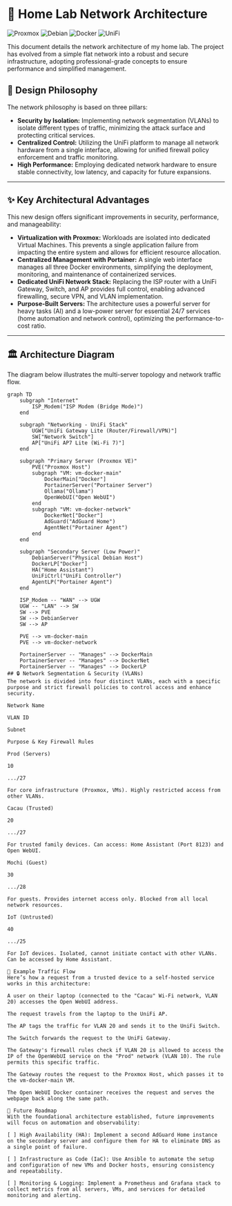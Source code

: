 # 🚀 Home Lab Network Architecture
![Proxmox](https://img.shields.io/badge/Proxmox-E52F5A?style=for-the-badge&logo=proxmox&logoColor=white)
![Debian](https://img.shields.io/badge/Debian-A81D33?style=for-the-badge&logo=debian&logoColor=white)
![Docker](https://img.shields.io/badge/Docker-2496ED?style=for-the-badge&logo=docker&logoColor=white)
![UniFi](https://img.shields.io/badge/UniFi-0056B3?style=for-the-badge&logo=ubiquiti&logoColor=white)

This document details the network architecture of my home lab. The project has evolved from a simple flat network into a robust and secure infrastructure, adopting professional-grade concepts to ensure performance and simplified management.

## 🎯 Design Philosophy

The network philosophy is based on three pillars:

* **Security by Isolation:** Implementing network segmentation (VLANs) to isolate different types of traffic, minimizing the attack surface and protecting critical services.
* **Centralized Control:** Utilizing the UniFi platform to manage all network hardware from a single interface, allowing for unified firewall policy enforcement and traffic monitoring.
* **High Performance:** Employing dedicated network hardware to ensure stable connectivity, low latency, and capacity for future expansions.

---

## ✨ Key Architectural Advantages

This new design offers significant improvements in security, performance, and manageability:

* **Virtualization with Proxmox:** Workloads are isolated into dedicated Virtual Machines. This prevents a single application failure from impacting the entire system and allows for efficient resource allocation.
* **Centralized Management with Portainer:** A single web interface manages all three Docker environments, simplifying the deployment, monitoring, and maintenance of containerized services.
* **Dedicated UniFi Network Stack:** Replacing the ISP router with a UniFi Gateway, Switch, and AP provides full control, enabling advanced firewalling, secure VPN, and VLAN implementation.
* **Purpose-Built Servers:** The architecture uses a powerful server for heavy tasks (AI) and a low-power server for essential 24/7 services (home automation and network control), optimizing the performance-to-cost ratio.

---

## 🏛️ Architecture Diagram

The diagram below illustrates the multi-server topology and network traffic flow.

```mermaid
graph TD
    subgraph "Internet"
        ISP_Modem("ISP Modem (Bridge Mode)")
    end

    subgraph "Networking - UniFi Stack"
        UGW["UniFi Gateway Lite (Router/Firewall/VPN)"]
        SW["Network Switch"]
        AP["UniFi AP7 Lite (Wi-Fi 7)"]
    end

    subgraph "Primary Server (Proxmox VE)"
        PVE("Proxmox Host")
        subgraph "VM: vm-docker-main"
            DockerMain["Docker"]
            PortainerServer("Portainer Server")
            Ollama("Ollama")
            OpenWebUI("Open WebUI")
        end
        subgraph "VM: vm-docker-network"
            DockerNet["Docker"]
            AdGuard("AdGuard Home")
            AgentNet("Portainer Agent")
        end
    end

    subgraph "Secondary Server (Low Power)"
        DebianServer("Physical Debian Host")
        DockerLP["Docker"]
        HA("Home Assistant")
        UniFiCtrl("UniFi Controller")
        AgentLP("Portainer Agent")
    end

    ISP_Modem -- "WAN" --> UGW
    UGW -- "LAN" --> SW
    SW --> PVE
    SW --> DebianServer
    SW --> AP

    PVE --> vm-docker-main
    PVE --> vm-docker-network

    PortainerServer -- "Manages" --> DockerMain
    PortainerServer -- "Manages" --> DockerNet
    PortainerServer -- "Manages" --> DockerLP
## 🔒 Network Segmentation & Security (VLANs)
The network is divided into four distinct VLANs, each with a specific purpose and strict firewall policies to control access and enhance security.

Network Name

VLAN ID

Subnet

Purpose & Key Firewall Rules

Prod (Servers)

10

.../27

For core infrastructure (Proxmox, VMs). Highly restricted access from other VLANs.

Cacau (Trusted)

20

.../27

For trusted family devices. Can access: Home Assistant (Port 8123) and Open WebUI.

Mochi (Guest)

30

.../28

For guests. Provides internet access only. Blocked from all local network resources.

IoT (Untrusted)

40

.../25

For IoT devices. Isolated, cannot initiate contact with other VLANs. Can be accessed by Home Assistant.

🚦 Example Traffic Flow
Here’s how a request from a trusted device to a self-hosted service works in this architecture:

A user on their laptop (connected to the "Cacau" Wi-Fi network, VLAN 20) accesses the Open WebUI address.

The request travels from the laptop to the UniFi AP.

The AP tags the traffic for VLAN 20 and sends it to the UniFi Switch.

The Switch forwards the request to the UniFi Gateway.

The Gateway's firewall rules check if VLAN 20 is allowed to access the IP of the OpenWebUI service on the "Prod" network (VLAN 10). The rule permits this specific traffic.

The Gateway routes the request to the Proxmox Host, which passes it to the vm-docker-main VM.

The Open WebUI Docker container receives the request and serves the webpage back along the same path.

🚀 Future Roadmap
With the foundational architecture established, future improvements will focus on automation and observability:

[ ] High Availability (HA): Implement a second AdGuard Home instance on the secondary server and configure them for HA to eliminate DNS as a single point of failure.

[ ] Infrastructure as Code (IaC): Use Ansible to automate the setup and configuration of new VMs and Docker hosts, ensuring consistency and repeatability.

[ ] Monitoring & Logging: Implement a Prometheus and Grafana stack to collect metrics from all servers, VMs, and services for detailed monitoring and alerting.    